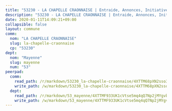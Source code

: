 ```yaml
---
title: "53230 - LA CHAPELLE CRAONNAISE | Entraide, Annonces, Initiatives"
description: "53230 - LA CHAPELLE CRAONNAISE | Entraide, Annonces, Initiatives"
date: 2020-01-11T14:09:21+09:00
collapsible: false
layout: commune
comm:
  nom: "LA CHAPELLE CRAONNAISE"
  slug: la-chapelle-craonnaise
  cp: "53230"
dept:
  nom: "Mayenne"
  slug: mayenne
  num: "53"
peerpad:
  comm:
    read_path: /r/markdown/53230_la-chapelle-craonnaise/4XTTM68pXN2sso3UGiJM4TsdE5EZJRGLtq6AKE3KHu9MUKFc7
    write_path: /w/markdown/53230_la-chapelle-craonnaise/4XTTM68pXN2sso3UGiJM4TsdE5EZJRGLtq6AKE3KHu9MUKFc7-K3TgUEw4E4JuYDciBHb8eUj1EuQDppVTjFYUh7Hoa3Dt7yswbDBtTw4F3zNGfdkHA38FDWvRbcv1XByeP6QNdTNNisDvYgFPEiKk5KPB2thvB7sUCckfs1bHggVWE21Rd7E3chcf
  dept:
    read_path: /r/markdown/53_mayenne/4XTTMF933UK1cVtse5mq4qQ7Np2jMYgvbp6qouY9MWyoeWY43
    write_path: /w/markdown/53_mayenne/4XTTMF933UK1cVtse5mq4qQ7Np2jMYgvbp6qouY9MWyoeWY43-K3TgUcgqTBNoSTxPqkZ94HV7ydPjBnvnBue9tEiK9jakhdXjxdo4Br4iK1oa2CDh4yEVWX1tFyjU9wvcKRuNLDocpAE5TJXkqSv2docSVtfLpqmkB6Zf1obqgGj7oAqY4ytCV5Es
---
```


